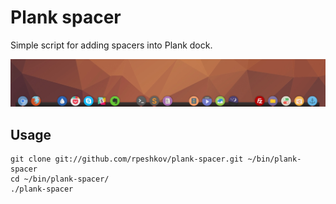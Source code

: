 # Plank spacer
Simple script for adding spacers into Plank dock.

![Plank spacers](screenshot.png)

## Usage

    git clone git://github.com/rpeshkov/plank-spacer.git ~/bin/plank-spacer
    cd ~/bin/plank-spacer/
    ./plank-spacer
